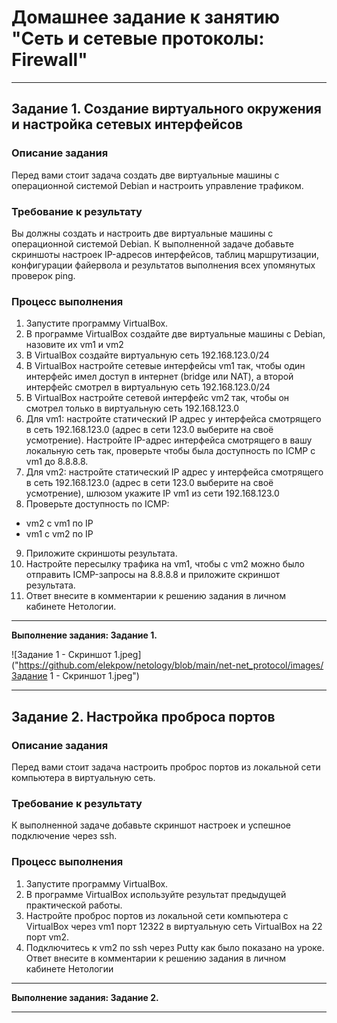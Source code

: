  # Домашнее задание к занятию "Сеть и сетевые протоколы: Firewall"
 
---

## Задание 1. Создание виртуального окружения и настройка сетевых интерфейсов

### Описание задания
Перед вами стоит задача создать две виртуальные машины с операционной системой Debian и настроить управление трафиком.

### Требование к результату
Вы должны создать и настроить две виртуальные машины с операционной системой Debian. К выполненной задаче добавьте скриншоты настроек IP-адресов интерфейсов, таблиц маршрутизации, конфигурации файервола и результатов выполнения всех упомянутых проверок ping.

### Процесс выполнения
1. Запустите программу VirtualBox.
2. В программе VirtualBox создайте две виртуальные машины с Debian, назовите их vm1 и vm2
3. В VirtualBox создайте виртуальную сеть 192.168.123.0/24
4. В VirtualBox настройте сетевые интерфейсы vm1 так, чтобы один интерфейс имел доступ в интернет (bridge или NAT), а второй интерфейс смотрел в виртуальную сеть 192.168.123.0/24
5. В VirtualBox настройте сетевой интерфейс vm2 так, чтобы он смотрел только в виртуальную сеть 192.168.123.0
6. Для vm1: настройте статический IP адрес у интерфейса смотрящего в сеть 192.168.123.0 (адрес в сети 123.0 выберите на своё усмотрение). Настройте IP-адрес интерфейса смотрящего в вашу локальную сеть так, проверьте чтобы была доступность по ICMP c vm1 до 8.8.8.8.
7. Для vm2: настройте статический IP адрес у интерфейса смотрящего в сеть 192.168.123.0 (адрес в сети 123.0 выберите на своё усмотрение), шлюзом укажите IP vm1 из сети 192.168.123.0
8. Проверьте доступность по ICMP:
 - vm2 с vm1 по IP
 - vm1 с vm2 по IP 
9. Приложите скриншоты результата.
10. Настройте пересылку трафика на vm1, чтобы с vm2 можно было отправить ICMP-запросы на 8.8.8.8 и приложите скриншот результата.
11. Ответ внесите в комментарии к решению задания в личном кабинете Нетологии.

--- 
**Выполнение задания: Задание 1.**

![Задание 1 - Скриншот 1.jpeg]("https://github.com/elekpow/netology/blob/main/net-net_protocol/images/Задание 1 - Скриншот 1.jpeg")



---

## Задание 2. Настройка проброса портов

### Описание задания
Перед вами стоит задача настроить проброс портов из локальной сети компьютера в виртуальную сеть.

### Требование к результату
К выполненной задаче добавьте скриншот настроек и успешное подключение через ssh.

### Процесс выполнения
1. Запустите программу VirtualBox.
2. В программе VirtualBox используйте результат предыдущей практической работы.
3. Настройте проброс портов из локальной сети компьютера с VirtualBox через vm1 порт 12322 в виртуальную сеть VirtualBox на 22 порт vm2.
4. Подключитесь к vm2 по ssh через Putty как было показано на уроке. Ответ внесите в комментарии к решению задания в личном кабинете Нетологии

--- 
**Выполнение задания: Задание 2.**


---



